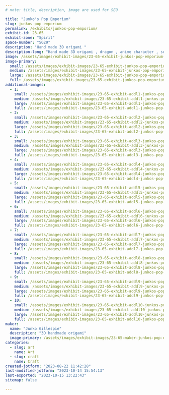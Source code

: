 ```yaml
---
# note: title, description, image are used for SEO

title: "Junko's Pop Emporium"
slug: junkos-pop-emporium
permalink: /exhibits/junkos-pop-emporium/
exhibit-id: 23-65
exhibit-zone: "Spirit"
space-number: "SG29"
description: "Hand made 3D origami "
description-long: "Hand made 3D origami , dragon , anime character , super hero . etc."
image: /assets/images/exhibit-images/23-65-exhibit-junkos-pop-emporium-43-img-7498-5798-large.JPG
image-primary: 
  small: /assets/images/exhibit-images/23-65-exhibit-junkos-pop-emporium-43-img-7498-5798-small.JPG
  medium: /assets/images/exhibit-images/23-65-exhibit-junkos-pop-emporium-43-img-7498-5798-medium.JPG
  large: /assets/images/exhibit-images/23-65-exhibit-junkos-pop-emporium-43-img-7498-5798-large.JPG
  full: /assets/images/exhibit-images/23-65-exhibit-junkos-pop-emporium-43-img-7498-5798-full.JPG
additional-images: 
  - 1:
    small: /assets/images/exhibit-images/23-65-exhibit-addl1-junkos-pop-emporium-img-0494-small.JPG
    medium: /assets/images/exhibit-images/23-65-exhibit-addl1-junkos-pop-emporium-img-0494-medium.JPG
    large: /assets/images/exhibit-images/23-65-exhibit-addl1-junkos-pop-emporium-img-0494-large.JPG
    full: /assets/images/exhibit-images/23-65-exhibit-addl1-junkos-pop-emporium-img-0494-full.JPG
  - 2:
    small: /assets/images/exhibit-images/23-65-exhibit-addl2-junkos-pop-emporium-10658890-799077343477287-8019670776173796750-o-small.jpg
    medium: /assets/images/exhibit-images/23-65-exhibit-addl2-junkos-pop-emporium-10658890-799077343477287-8019670776173796750-o-medium.jpg
    large: /assets/images/exhibit-images/23-65-exhibit-addl2-junkos-pop-emporium-10658890-799077343477287-8019670776173796750-o-large.jpg
    full: /assets/images/exhibit-images/23-65-exhibit-addl2-junkos-pop-emporium-10658890-799077343477287-8019670776173796750-o-full.jpg
  - 3:
    small: /assets/images/exhibit-images/23-65-exhibit-addl3-junkos-pop-emporium-11154825-905435646174789-5797261565028363797-o-small.jpg
    medium: /assets/images/exhibit-images/23-65-exhibit-addl3-junkos-pop-emporium-11154825-905435646174789-5797261565028363797-o-medium.jpg
    large: /assets/images/exhibit-images/23-65-exhibit-addl3-junkos-pop-emporium-11154825-905435646174789-5797261565028363797-o-large.jpg
    full: /assets/images/exhibit-images/23-65-exhibit-addl3-junkos-pop-emporium-11154825-905435646174789-5797261565028363797-o-full.jpg
  - 4:
    small: /assets/images/exhibit-images/23-65-exhibit-addl4-junkos-pop-emporium-11187181-910197245698629-989753815004012675-o-small.jpg
    medium: /assets/images/exhibit-images/23-65-exhibit-addl4-junkos-pop-emporium-11187181-910197245698629-989753815004012675-o-medium.jpg
    large: /assets/images/exhibit-images/23-65-exhibit-addl4-junkos-pop-emporium-11187181-910197245698629-989753815004012675-o-large.jpg
    full: /assets/images/exhibit-images/23-65-exhibit-addl4-junkos-pop-emporium-11187181-910197245698629-989753815004012675-o-full.jpg
  - 5:
    small: /assets/images/exhibit-images/23-65-exhibit-addl5-junkos-pop-emporium-11225422-950614711656882-712807065031903800-o-small.jpg
    medium: /assets/images/exhibit-images/23-65-exhibit-addl5-junkos-pop-emporium-11225422-950614711656882-712807065031903800-o-medium.jpg
    large: /assets/images/exhibit-images/23-65-exhibit-addl5-junkos-pop-emporium-11225422-950614711656882-712807065031903800-o-large.jpg
    full: /assets/images/exhibit-images/23-65-exhibit-addl5-junkos-pop-emporium-11225422-950614711656882-712807065031903800-o-full.jpg
  - 6:
    small: /assets/images/exhibit-images/23-65-exhibit-addl6-junkos-pop-emporium-120224032-3445087508876244-9115102398444023356-n-small.jpg
    medium: /assets/images/exhibit-images/23-65-exhibit-addl6-junkos-pop-emporium-120224032-3445087508876244-9115102398444023356-n-medium.jpg
    large: /assets/images/exhibit-images/23-65-exhibit-addl6-junkos-pop-emporium-120224032-3445087508876244-9115102398444023356-n-large.jpg
    full: /assets/images/exhibit-images/23-65-exhibit-addl6-junkos-pop-emporium-120224032-3445087508876244-9115102398444023356-n-full.jpg
  - 7:
    small: /assets/images/exhibit-images/23-65-exhibit-addl7-junkos-pop-emporium-12052499-976630719055281-8567768696105850258-o-small.jpg
    medium: /assets/images/exhibit-images/23-65-exhibit-addl7-junkos-pop-emporium-12052499-976630719055281-8567768696105850258-o-medium.jpg
    large: /assets/images/exhibit-images/23-65-exhibit-addl7-junkos-pop-emporium-12052499-976630719055281-8567768696105850258-o-large.jpg
    full: /assets/images/exhibit-images/23-65-exhibit-addl7-junkos-pop-emporium-12052499-976630719055281-8567768696105850258-o-full.jpg
  - 8:
    small: /assets/images/exhibit-images/23-65-exhibit-addl8-junkos-pop-emporium-13301470-1117956001589418-4494421068706791855-o-small.jpg
    medium: /assets/images/exhibit-images/23-65-exhibit-addl8-junkos-pop-emporium-13301470-1117956001589418-4494421068706791855-o-medium.jpg
    large: /assets/images/exhibit-images/23-65-exhibit-addl8-junkos-pop-emporium-13301470-1117956001589418-4494421068706791855-o-large.jpg
    full: /assets/images/exhibit-images/23-65-exhibit-addl8-junkos-pop-emporium-13301470-1117956001589418-4494421068706791855-o-full.jpg
  - 9:
    small: /assets/images/exhibit-images/23-65-exhibit-addl9-junkos-pop-emporium-14409928-1198816133503404-6054715340711696141-o-small.jpg
    medium: /assets/images/exhibit-images/23-65-exhibit-addl9-junkos-pop-emporium-14409928-1198816133503404-6054715340711696141-o-medium.jpg
    large: /assets/images/exhibit-images/23-65-exhibit-addl9-junkos-pop-emporium-14409928-1198816133503404-6054715340711696141-o-large.jpg
    full: /assets/images/exhibit-images/23-65-exhibit-addl9-junkos-pop-emporium-14409928-1198816133503404-6054715340711696141-o-full.jpg
  - 10:
    small: /assets/images/exhibit-images/23-65-exhibit-addl10-junkos-pop-emporium-311772571-5681871531864486-66491691245508552-n-small.jpg
    medium: /assets/images/exhibit-images/23-65-exhibit-addl10-junkos-pop-emporium-311772571-5681871531864486-66491691245508552-n-medium.jpg
    large: /assets/images/exhibit-images/23-65-exhibit-addl10-junkos-pop-emporium-311772571-5681871531864486-66491691245508552-n-large.jpg
    full: /assets/images/exhibit-images/23-65-exhibit-addl10-junkos-pop-emporium-311772571-5681871531864486-66491691245508552-n-full.jpg
maker: 
  name: "Junko Gillespie"
  description: "3D handmade origami"
  image-primary: /assets/images/exhibit-images/23-65-maker-junkos-pop-emporium-img-7498-medium.JPG
categories: 
  - slug: art
    name: Art
  - slug: craft
    name: Craft
created-jotform: "2023-08-22 11:42:28"
last-modified-jotform: "2023-10-14 15:54:13"
last-exported: "2023-10-15 13:22:43"
sitemap: false

---
```

